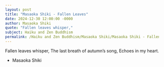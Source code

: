 ```yaml
---
layout: post
title: "Masaoka Shiki - Fallen Leaves"
date: 2024-12-30 12:00:00 -0000
author: Masaoka Shiki
quote: "Fallen leaves whisper,"
subject: Haiku and Zen Buddhism
permalink: /Haiku and Zen Buddhism/Masaoka Shiki/Masaoka Shiki - Fallen Leaves
---
```


Fallen leaves whisper,
The last breath of autumn’s song,
Echoes in my heart.

- Masaoka Shiki
